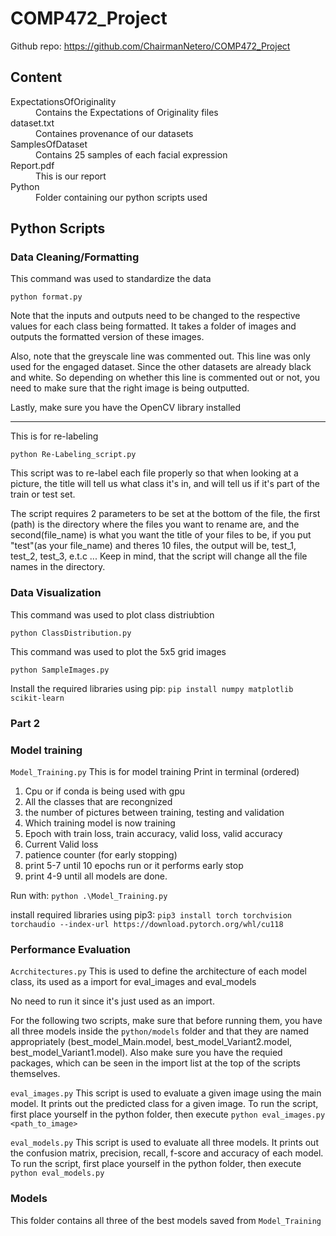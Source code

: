# COMP472_Project

Github repo: https://github.com/ChairmanNetero/COMP472_Project

## Content
<dl>
  <dt>ExpectationsOfOriginality</dt>
  <dd>Contains the Expectations of Originality files</dd>
  <dt>dataset.txt</dt>
  <dd>Containes provenance of our datasets</dd>
  <dt>SamplesOfDataset</dt>
  <dd>Contains 25 samples of each facial expression</dd>
  <dt>Report.pdf</dt>
  <dd>This is our report</dd>
  <dt>Python</dt>
  <dd>Folder containing our python scripts used</dd>
</dl>

## Python Scripts
### Data Cleaning/Formatting

This command was used to standardize the data

`python format.py`

Note that the inputs and outputs need to be changed to the respective values for each class being formatted. It takes a folder of images and outputs the formatted version of these images.

Also, note that the greyscale line was commented out. This line was only used for the engaged dataset. Since the other datasets are already black and white. So depending on whether this line is commented out or not, you need to make sure that the right image is being outputted.

Lastly, make sure you have the OpenCV library installed

---

This is for re-labeling

`python Re-Labeling_script.py`

This script was to re-label each file properly so that when looking at a picture, the title will tell us what class it's in, and will tell us if it's part of the train or test set.

The script requires 2 parameters to be set at the bottom of the file, the first (path) is the directory where the files you want to rename are, and the second(file_name) is what you want the title of your files 
to be, if you put "test"(as your file_name) and theres 10 files, the output will be, test_1, test_2, test_3, e.t.c ...
Keep in mind, that the script will change all the file names in the directory. 



### Data Visualization
This command was used to plot class distriubtion

`python ClassDistribution.py`

This command was used to plot the 5x5 grid images

`python SampleImages.py`

Install the required libraries using pip:
`pip install numpy matplotlib scikit-learn`


### Part 2 

### Model training 

`Model_Training.py`
This is for model training 
Print in terminal (ordered)
1. Cpu or if conda is being used with gpu
2. All the classes that are recongnized
3. the number of pictures between training, testing and validation
4. Which training model is now training
5. Epoch with train loss, train accuracy, valid loss, valid accuracy
6. Current Valid loss
7. patience counter (for early stopping)
8. print 5-7 until 10 epochs run or it performs early stop
9. print 4-9 until all models are done.

Run with:
`python .\Model_Training.py`

install required libraries using pip3:
`pip3 install torch torchvision torchaudio --index-url https://download.pytorch.org/whl/cu118`

### Performance Evaluation 

`Acrchitectures.py` 
This is used to define the architecture of each model class, its used as a import for eval_images and eval_models

No need to run it since it's just used as an import. 


For the following two scripts, make sure that before running them, you have all three models inside the `python/models` folder and that they are named appropriately (best_model_Main.model, best_model_Variant2.model, best_model_Variant1.model). Also make sure you have the requied packages, which can be seen in the import list at the top of the scripts themselves.

`eval_images.py`
This script is used to evaluate a given image using the main model. It prints out the predicted class for a given image. To run the script, first place yourself in the python folder, then execute `python eval_images.py <path_to_image>`

`eval_models.py`
This script is used to evaluate all three models. It prints out the confusion matrix, precision, recall, f-score and accuracy of each model. To run the script, first place yourself in the python folder, then execute `python eval_models.py`

### Models  
This folder contains all three of the best models saved from `Model_Training`
